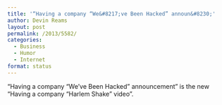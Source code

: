 ```yaml
---
title: '“Having a company “We&#8217;ve Been Hacked” announ&#8230;'
author: Devin Reams
layout: post
permalink: /2013/5582/
categories:
  - Business
  - Humor
  - Internet
format: status
---
```

“Having a company “We&#8217;ve Been Hacked” announcement” is the new “Having a company “Harlem Shake” video&#8221;.